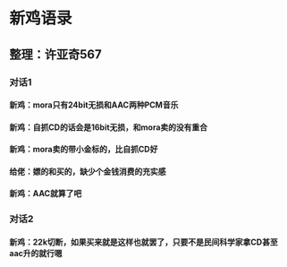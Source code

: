 新鸡语录
=======
整理：许亚奇567
-------------
### 对话1
#### 新鸡：mora只有24bit无损和AAC两种PCM音乐
#### 新鸡：自抓CD的话会是16bit无损，和mora卖的没有重合
#### 新鸡：mora卖的带小金标的，比自抓CD好
#### 给佬：嫖的和买的，缺少个金钱消费的充实感
#### 新鸡：AAC就算了吧
### 对话2
#### 新鸡：22k切断，如果买来就是这样也就罢了，只要不是民间科学家拿CD甚至aac升的就行嗯
